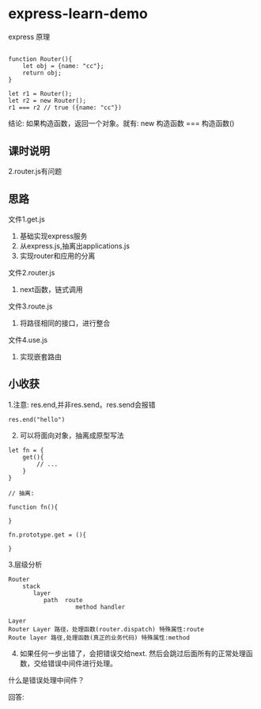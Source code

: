 # express-learn-demo
express  原理

## 

```
function Router(){
    let obj = {name: "cc"};
    return obj;
} 

let r1 = Router();
let r2 = new Router();
r1 === r2 // true ({name: "cc"})

```

结论: 如果构造函数，返回一个对象。就有: new 构造函数 === 构造函数()

## 课时说明

2.router.js有问题

## 思路

文件1.get.js
1. 基础实现express服务
2. 从express.js,抽离出applications.js
3. 实现router和应用的分离

文件2.router.js
1. next函数，链式调用

文件3.route.js
1. 将路径相同的接口，进行整合

文件4.use.js
1. 实现嵌套路由

## 小收获

1.注意: res.end,并非res.send。res.send会报错

```
res.end("hello")
```

2. 可以将面向对象，抽离成原型写法

```
let fn = {
    get(){
        // ...
    }
}

// 抽离:

function fn(){

}

fn.prototype.get = (){

}
```

3.层级分析

```
Router
    stack
       layer
          path  route
                   method handler

Layer
Router Layer 路径，处理函数(router.dispatch) 特殊属性:route
Route layer 路径,处理函数(真正的业务代码) 特殊属性:method

```

4. 如果任何一步出错了，会把错误交给next. 然后会跳过后面所有的正常处理函数，交给错误中间件进行处理。

什么是错误处理中间件？

回答: 